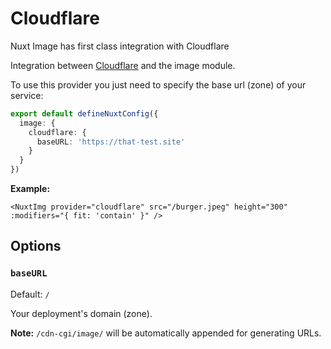 # Cloudflare

Nuxt Image has first class integration with Cloudflare

Integration between [Cloudflare](https://developers.cloudflare.com/images/) and the image module.

To use this provider you just need to specify the base url (zone) of your service:

```ts [nuxt.config.ts]
export default defineNuxtConfig({
  image: {
    cloudflare: {
      baseURL: 'https://that-test.site'
    }
  }
})
```

**Example:**

```vue
<NuxtImg provider="cloudflare" src="/burger.jpeg" height="300" :modifiers="{ fit: 'contain' }" />
```

## Options

### `baseURL`

Default: `/`

Your deployment's domain (zone).

**Note:** `/cdn-cgi/image/` will be automatically appended for generating URLs.
